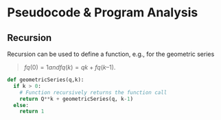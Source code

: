 # Pseudocode & Program Analysis

## Recursion

Recursion can be used to define a function, e.g., for the geometric series

> $f q (0) = 1 and f q (k) = q k + f q (k – 1).$

```python
def geometricSeries(q,k):
  if k > 0:
    # Function recursively returns the function call 
    return Q**k + geometricSeries(q, k-1)
  else:
    return 1
```

